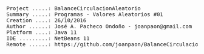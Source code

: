 <pre>

Project .....: BalanceCirculacionAleatorio
Summary .....: Programas - Valores Aleatorios #01
Creation ....: 26/10/2016
Author ......: José A. Pacheco Ondoño - joanpaon@gmail.com
Platform ....: Java 11
IDE .........: NetBeans 11
Remote ......: https://github.com/joanpaon/BalanceCirculacionAleatorio.git

</pre>
